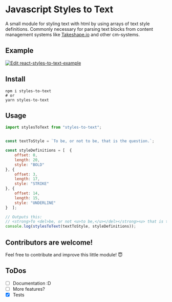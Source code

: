 # Javascript Styles to Text

A small module for styling text with html by using arrays of text style definitions. Commonly necessary for parsing text blocks from content management systems like [Takeshape.io](https://www.takeshape.io/) and other cm-systems.

## Example

[![Edit react-styles-to-text-example](https://codesandbox.io/static/img/play-codesandbox.svg)](https://codesandbox.io/s/hungry-monad-kb7ze?fontsize=14&hidenavigation=1&theme=dark)

## Install

```shell script
npm i styles-to-text
# or
yarn styles-to-text
```

## Usage

```javascript
import stylesToText from "styles-to-text";


const textToStyle = `To be, or not to be, that is the question.`;

const styleDefinitions = [  {
    offset: 0,
    length: 20,
    style: "BOLD"
}, {
    offset: 3,
    length: 17,
    style: "STRIKE"
}, {
    offset: 14,
    length: 15,
    style: "UNDERLINE"
}  ];

// Outputs this:
// <strong>To <del>be, or not <u>to be,</u></del></strong><u> that is the</u> question.
console.log(stylesToText(textToStyle, styleDefinitions));
```

## Contributors are welcome!

Feel free to contribute and improve this little module! 😇

## ToDos
- [ ] Documentation :D
- [ ] More features?
- [x] Tests
